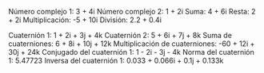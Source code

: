 Número complejo 1: 3 + 4i
Número complejo 2: 1 + 2i
Suma: 4 + 6i
Resta: 2 + 2i
Multiplicación: -5 + 10i
División: 2.2 + 0.4i

Cuaternión 1: 1 + 2i + 3j + 4k
Cuaternión 2: 5 + 6i + 7j + 8k
Suma de cuaterniones: 6 + 8i + 10j + 12k
Multiplicación de cuaterniones: -60 + 12i + 30j + 24k
Conjugado del cuaternión 1: 1 - 2i - 3j - 4k
Norma del cuaternión 1: 5.47723
Inversa del cuaternión 1: 0.033 + 0.066i + 0.1j + 0.133k
